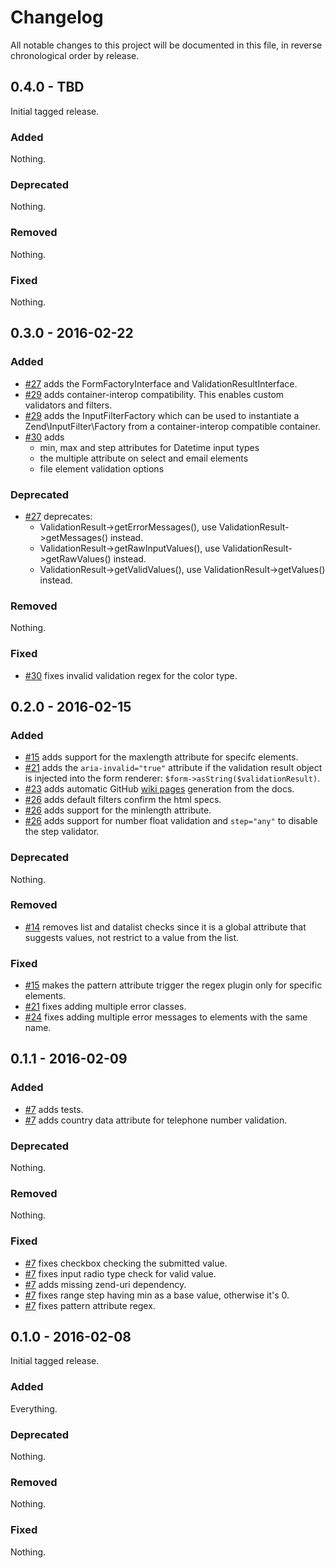 # Changelog

All notable changes to this project will be documented in this file, in reverse chronological order by release.

## 0.4.0 - TBD

Initial tagged release.

### Added

Nothing.

### Deprecated

Nothing.

### Removed

Nothing.

### Fixed

Nothing.


## 0.3.0 - 2016-02-22

### Added

- [#27](https://github.com/xtreamwayz/html-form-validator/pull/26) adds the FormFactoryInterface and 
  ValidationResultInterface.
- [#29](https://github.com/xtreamwayz/html-form-validator/pull/29) adds container-interop compatibility. This enables
  custom validators and filters.
- [#29](https://github.com/xtreamwayz/html-form-validator/pull/29) adds the InputFilterFactory which can be used to
  instantiate a Zend\InputFilter\Factory from a container-interop compatible container.
- [#30](https://github.com/xtreamwayz/html-form-validator/pull/30) adds 
    - min, max and step attributes for Datetime input types
    - the multiple attribute on select and email elements
    - file element validation options
     
### Deprecated

- [#27](https://github.com/xtreamwayz/html-form-validator/pull/26) deprecates: 
    - ValidationResult->getErrorMessages(), use ValidationResult->getMessages() instead.
    - ValidationResult->getRawInputValues(), use ValidationResult->getRawValues() instead.
    - ValidationResult->getValidValues(), use ValidationResult->getValues() instead.

### Removed

Nothing.

### Fixed

- [#30](https://github.com/xtreamwayz/html-form-validator/pull/30) fixes invalid validation regex for the color type.  

## 0.2.0 - 2016-02-15

### Added

- [#15](https://github.com/xtreamwayz/html-form-validator/pull/15) adds support for the maxlength attribute for
  specifc elements.
- [#21](https://github.com/xtreamwayz/html-form-validator/pull/21) adds the `aria-invalid="true"` attribute if
  the validation result object is injected into the form renderer: `$form->asString($validationResult)`.
- [#23](https://github.com/xtreamwayz/html-form-validator/pull/23) adds automatic GitHub
  [wiki pages](https://github.com/xtreamwayz/html-form-validator/wiki) generation from the docs.
- [#26](https://github.com/xtreamwayz/html-form-validator/pull/26) adds default filters confirm the html specs.
- [#26](https://github.com/xtreamwayz/html-form-validator/pull/26) adds support for the minlength attribute.
- [#26](https://github.com/xtreamwayz/html-form-validator/pull/26) adds support for number float validation
  and `step="any"` to disable the step validator.

### Deprecated

Nothing.

### Removed

- [#14](https://github.com/xtreamwayz/html-form-validator/pull/14) removes list and datalist checks since it is a
  global attribute that suggests values, not restrict to a value from the list.

### Fixed

- [#15](https://github.com/xtreamwayz/html-form-validator/pull/15) makes the pattern attribute trigger the regex
  plugin only for specific elements.
- [#21](https://github.com/xtreamwayz/html-form-validator/pull/21) fixes adding multiple error classes.
- [#24](https://github.com/xtreamwayz/html-form-validator/pull/24) fixes adding multiple error messages to elements
  with the same name.

## 0.1.1 - 2016-02-09

### Added

- [#7](https://github.com/xtreamwayz/html-form-validator/pull/7) adds tests.
- [#7](https://github.com/xtreamwayz/html-form-validator/pull/7) adds country data attribute for telephone number
  validation.

### Deprecated

Nothing.

### Removed

Nothing.

### Fixed

- [#7](https://github.com/xtreamwayz/html-form-validator/pull/7) fixes checkbox checking the submitted value.
- [#7](https://github.com/xtreamwayz/html-form-validator/pull/7) fixes input radio type check for valid value.
- [#7](https://github.com/xtreamwayz/html-form-validator/pull/7) adds missing zend-uri dependency.
- [#7](https://github.com/xtreamwayz/html-form-validator/pull/7) fixes range step having min as a base value,
  otherwise it's 0.
- [#7](https://github.com/xtreamwayz/html-form-validator/pull/7) fixes pattern attribute regex.

## 0.1.0 - 2016-02-08

Initial tagged release.

### Added

Everything.

### Deprecated

Nothing.

### Removed

Nothing.

### Fixed

Nothing.
